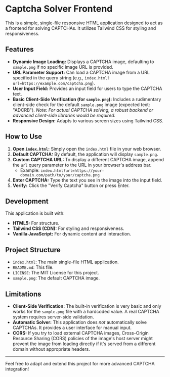 # Captcha Solver Frontend

This is a simple, single-file responsive HTML application designed to act as a frontend for solving CAPTCHAs. It utilizes Tailwind CSS for styling and responsiveness.

## Features

*   **Dynamic Image Loading:** Displays a CAPTCHA image, defaulting to `sample.png` if no specific image URL is provided.
*   **URL Parameter Support:** Can load a CAPTCHA image from a URL specified in the query string (e.g., `index.html?url=https://example.com/captcha.png`).
*   **User Input Field:** Provides an input field for users to type the CAPTCHA text.
*   **Basic Client-Side Verification (for `sample.png`):** Includes a rudimentary client-side check for the default `sample.png` image (expected text: "ADCRB"). *Note: For actual CAPTCHA solving, a robust backend or advanced client-side libraries would be required.*
*   **Responsive Design:** Adapts to various screen sizes using Tailwind CSS.

## How to Use

1.  **Open `index.html`:** Simply open the `index.html` file in your web browser.
2.  **Default CAPTCHA:** By default, the application will display `sample.png`.
3.  **Custom CAPTCHA URL:** To display a different CAPTCHA image, append the `url` query parameter to the URL in your browser's address bar.
    *   Example: `index.html?url=https://your-domain.com/path/to/your/captcha.png`
4.  **Enter CAPTCHA:** Type the text you see in the image into the input field.
5.  **Verify:** Click the "Verify Captcha" button or press Enter.

## Development

This application is built with:

*   **HTML5:** For structure.
*   **Tailwind CSS (CDN):** For styling and responsiveness.
*   **Vanilla JavaScript:** For dynamic content and interaction.

## Project Structure

*   `index.html`: The main single-file HTML application.
*   `README.md`: This file.
*   `LICENSE`: The MIT License for this project.
*   `sample.png`: The default CAPTCHA image.

## Limitations

*   **Client-Side Verification:** The built-in verification is very basic and only works for the `sample.png` file with a hardcoded value. A real CAPTCHA system requires server-side validation.
*   **Automatic Solver:** This application does *not* automatically solve CAPTCHAs. It provides a user interface for manual input.
*   **CORS:** If you try to load external CAPTCHA images, Cross-Origin Resource Sharing (CORS) policies of the image's host server might prevent the image from loading directly if it's served from a different domain without appropriate headers.

---

Feel free to adapt and extend this project for more advanced CAPTCHA integration!